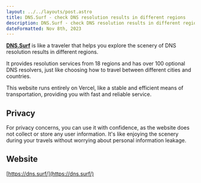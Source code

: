 ```yaml
---
layout: ../../layouts/post.astro
title: DNS.Surf - check DNS resolution results in different regions
description: DNS.Surf - check DNS resolution results in different regions
dateFormatted: Nov 8th, 2023
---
```


[**DNS.Surf**](https://dns.surf/) is like a traveler that helps you explore the scenery of DNS resolution results in different regions.

It provides resolution services from 18 regions and has over 100 optional DNS resolvers, just like choosing how to travel between different cities and countries.

This website runs entirely on Vercel, like a stable and efficient means of transportation, providing you with fast and reliable service.

## Privacy

For privacy concerns, you can use it with confidence, as the website does not collect or store any user information. It's like enjoying the scenery during your travels without worrying about personal information leakage.

## Website

[https://dns.surf/](https://dns.surf/)
